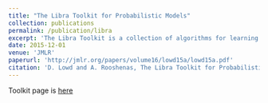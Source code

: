 ```yaml
---
title: "The Libra Toolkit for Probabilistic Models"
collection: publications
permalink: /publication/libra
excerpt: 'The Libra Toolkit is a collection of algorithms for learning and inference with discrete probabilistic models. <img style="width:40%; height:auto;" src="/images/libra.png" >'
date: 2015-12-01
venue: 'JMLR'
paperurl: 'http://jmlr.org/papers/volume16/lowd15a/lowd15a.pdf'
citation: 'D. Lowd and A. Rooshenas, The Libra Toolkit for Probabilistic Models, Journal of Machine Learning Research, 16:2459-2463, 2015'
---
```


Toolkit page is <a href='http://libra.cs.uoregon.edu'> here </a>


